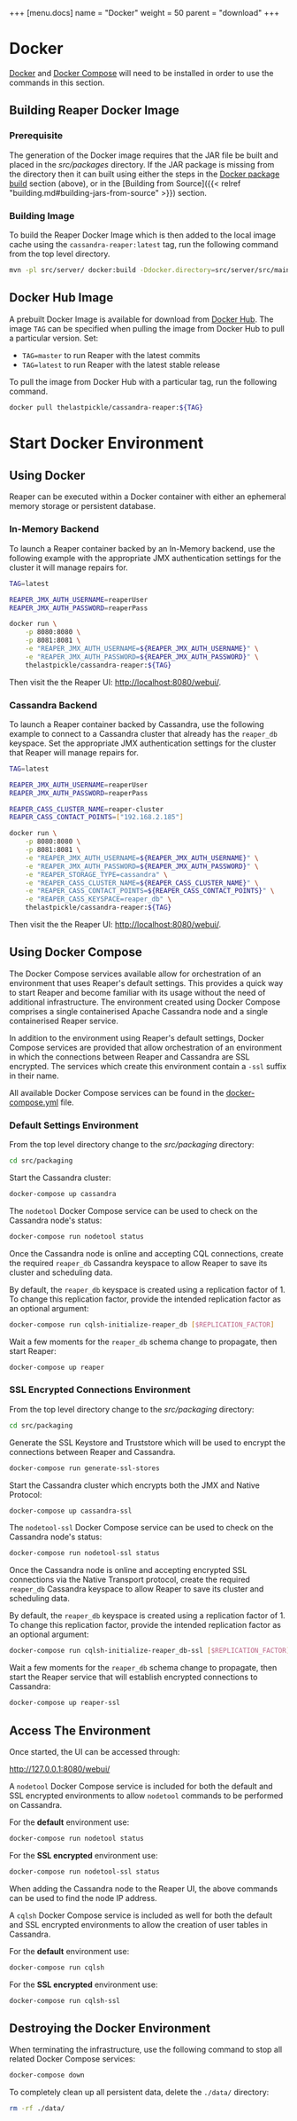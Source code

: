 +++
[menu.docs]
name = "Docker"
weight = 50
parent = "download"
+++

# Docker

[Docker](https://docs.docker.com/engine/installation/) and [Docker Compose](https://docs.docker.com/compose/install/) will need to be installed in order to use the commands in this section.

## Building Reaper Docker Image

### Prerequisite

The generation of the Docker image requires that the JAR file be built and placed in the _src/packages_ directory. If the JAR package is missing from the directory then it can built using either the steps in the [Docker package build](building-reaper-packages-with-docker) section (above), or in the [Building from Source]({{< relref "building.md#building-jars-from-source" >}}) section.

### Building Image

To build the Reaper Docker Image which is then added to the local image cache using the `cassandra-reaper:latest` tag, run the following command from the top level directory.

```bash
mvn -pl src/server/ docker:build -Ddocker.directory=src/server/src/main/docker
```

## Docker Hub Image

A prebuilt Docker Image is available for download from [Docker Hub](https://hub.docker.com/r/thelastpickle/cassandra-reaper/). The image `TAG` can be specified when pulling the image from Docker Hub to pull a particular version. Set:

* `TAG=master` to run Reaper with the latest commits
* `TAG=latest` to run Reaper with the latest stable release

To pull the image from Docker Hub with a particular tag, run the following command.

```bash
docker pull thelastpickle/cassandra-reaper:${TAG}
```

# Start Docker Environment

## Using Docker

Reaper can be executed within a Docker container with either an ephemeral memory storage or persistent database.

### In-Memory Backend

To launch a Reaper container backed by an In-Memory backend, use the following example with the appropriate JMX authentication settings for the cluster it will manage repairs for.

```bash
TAG=latest

REAPER_JMX_AUTH_USERNAME=reaperUser
REAPER_JMX_AUTH_PASSWORD=reaperPass

docker run \
    -p 8080:8080 \
    -p 8081:8081 \
    -e "REAPER_JMX_AUTH_USERNAME=${REAPER_JMX_AUTH_USERNAME}" \
    -e "REAPER_JMX_AUTH_PASSWORD=${REAPER_JMX_AUTH_PASSWORD}" \
    thelastpickle/cassandra-reaper:${TAG}
```

Then visit the the Reaper UI: [http://localhost:8080/webui/](http://localhost:8080/webui/).

### Cassandra Backend

To launch a Reaper container backed by Cassandra, use the following example to connect to a Cassandra cluster that already has the `reaper_db` keyspace. Set the appropriate JMX authentication settings for the cluster that Reaper will manage repairs for.

```bash
TAG=latest

REAPER_JMX_AUTH_USERNAME=reaperUser
REAPER_JMX_AUTH_PASSWORD=reaperPass

REAPER_CASS_CLUSTER_NAME=reaper-cluster
REAPER_CASS_CONTACT_POINTS=["192.168.2.185"]

docker run \
    -p 8080:8080 \
    -p 8081:8081 \
    -e "REAPER_JMX_AUTH_USERNAME=${REAPER_JMX_AUTH_USERNAME}" \
    -e "REAPER_JMX_AUTH_PASSWORD=${REAPER_JMX_AUTH_PASSWORD}" \
    -e "REAPER_STORAGE_TYPE=cassandra" \
    -e "REAPER_CASS_CLUSTER_NAME=${REAPER_CASS_CLUSTER_NAME}" \
    -e "REAPER_CASS_CONTACT_POINTS=${REAPER_CASS_CONTACT_POINTS}" \
    -e "REAPER_CASS_KEYSPACE=reaper_db" \
    thelastpickle/cassandra-reaper:${TAG}
```

Then visit the the Reaper UI: [http://localhost:8080/webui/](http://localhost:8080/webui/).

## Using Docker Compose

The Docker Compose services available allow for orchestration of an environment that uses Reaper's default settings. This provides a quick way to start Reaper and become familiar with its usage without the need of additional infrastructure. The environment created using Docker Compose comprises a single containerised Apache Cassandra node and a single containerised Reaper service.

In addition to the environment using Reaper's default settings, Docker Compose services are provided that allow orchestration of an environment in which the connections between Reaper and Cassandra are SSL encrypted. The services which create this environment contain a `-ssl` suffix in their name.

All available Docker Compose services can be found in the [docker-compose.yml](https://github.com/thelastpickle/cassandra-reaper/blob/master/src/packaging/docker-compose.yml) file.


### Default Settings Environment

From the top level directory change to the _src/packaging_ directory:

```bash
cd src/packaging
```

Start the Cassandra cluster:

```bash
docker-compose up cassandra
```

The `nodetool` Docker Compose service can be used to check on the Cassandra node's status:

```bash
docker-compose run nodetool status
```

Once the Cassandra node is online and accepting CQL connections, create the required `reaper_db` Cassandra keyspace to allow Reaper to save its cluster and scheduling data.

By default, the `reaper_db` keyspace is created using a replication factor of 1. To change this replication factor, provide the intended replication factor as an optional argument:

```bash
docker-compose run cqlsh-initialize-reaper_db [$REPLICATION_FACTOR]
```

Wait a few moments for the `reaper_db` schema change to propagate, then start Reaper:

```bash
docker-compose up reaper
```

### SSL Encrypted Connections Environment

From the top level directory change to the _src/packaging_ directory:

```bash
cd src/packaging
```

Generate the SSL Keystore and Truststore which will be used to encrypt the connections between Reaper and Cassandra.

```bash
docker-compose run generate-ssl-stores
```

Start the Cassandra cluster which encrypts both the JMX and Native Protocol:

```bash
docker-compose up cassandra-ssl
```

The `nodetool-ssl` Docker Compose service can be used to check on the Cassandra node's status:

```bash
docker-compose run nodetool-ssl status
```

Once the Cassandra node is online and accepting encrypted SSL connections via the Native Transport protocol, create the required `reaper_db` Cassandra keyspace to allow Reaper to save its cluster and scheduling data.

By default, the `reaper_db` keyspace is created using a replication factor of 1. To change this replication factor, provide the intended replication factor as an optional argument:

```bash
docker-compose run cqlsh-initialize-reaper_db-ssl [$REPLICATION_FACTOR]
```

Wait a few moments for the `reaper_db` schema change to propagate, then start the Reaper service that will establish encrypted connections to Cassandra:

```bash
docker-compose up reaper-ssl
```


## Access The Environment

Once started, the UI can be accessed through:

http://127.0.0.1:8080/webui/

A `nodetool` Docker Compose service is included for both the default and SSL encrypted environments to allow `nodetool` commands to be performed on Cassandra.

For the **default** environment use:

```bash
docker-compose run nodetool status
```

For the **SSL encrypted** environment use:

```bash
docker-compose run nodetool-ssl status
```

When adding the Cassandra node to the Reaper UI, the above commands can be used to find the node IP address.

A `cqlsh` Docker Compose service is included as well for both the default and SSL encrypted environments to allow the creation of user tables in Cassandra.

For the **default** environment use:

```bash
docker-compose run cqlsh
```

For the **SSL encrypted** environment use:

```bash
docker-compose run cqlsh-ssl
```

## Destroying the Docker Environment

When terminating the infrastructure, use the following command to stop
all related Docker Compose services:

```bash
docker-compose down
```

To completely clean up all persistent data, delete the `./data/` directory:

```bash
rm -rf ./data/
```
